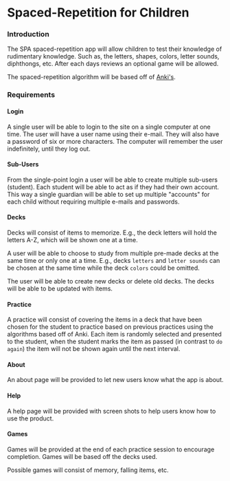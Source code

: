 # Spaced-Repetition for Children

### Introduction

The SPA spaced-repetition app will allow children to test their knowledge of rudimentary knowledge. Such as, the letters, shapes, colors, letter sounds, diphthongs, etc. After each days reviews an optional game will be allowed.

The spaced-repetition algorithm will be based off of [Anki's](https://github.com/dae/anki).

### Requirements

#### Login

A single user will be able to login to the site on a single computer at one time. The user will have a user name using their e-mail. They will also have a password of six or more characters. The computer will remember the user indefinitely, until they log out.

#### Sub-Users

From the single-point login a user will be able to create multiple sub-users (student). Each student will be able to act as if they had their own account. This way a single guardian will be able to set up multiple "accounts" for each child without requiring multiple e-mails and passwords.

#### Decks

Decks will consist of items to memorize. E.g., the deck letters will hold the letters A-Z, which will be shown one at a time.

A user will be able to choose to study from multiple pre-made decks at the same time or only one at a time. E.g., decks `letters` and `letter sounds` can be chosen at the same time while the deck `colors` could be omitted.

The user will be able to create new decks or delete old decks. The decks will be able to be updated with items.

#### Practice

A practice will consist of covering the items in a deck that have been chosen for the student to practice based on previous practices using the algorithms based off of Anki. Each item is randomly selected and presented to the student, when the student marks the item as passed (in contrast to `do again`) the item will not be shown again until the next interval.

#### About

An about page will be provided to let new users know what the app is about.

#### Help

A help page will be provided with screen shots to help users know how to use the product.

#### Games

Games will be provided at the end of each practice session to encourage completion. Games will be based off the decks used.

Possible games will consist of memory, falling items, etc.
